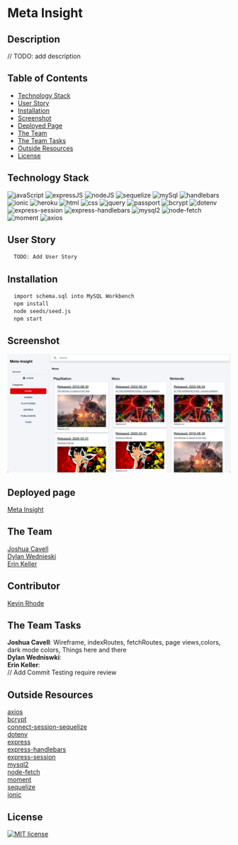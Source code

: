   # Meta Insight
  
  ## Description 
  // TODO: add description
  
  ## Table of Contents
  * [Technology Stack](#technology-stack)
  * [User Story](#user-story)
  * [Installation](#installation)
  * [Screenshot](#screenshot)
  * [Deployed Page](#deployed-page)
  * [The Team](#the-team)
  * [The Team Tasks](#the-team-tasks)
  * [Outside Resources](#outside-resources)
  * [License](#license)

  ## Technology Stack

![javaScript](https://img.shields.io/badge/-JavaScript-61DAFB?color=red&style=flat)
![expressJS](https://img.shields.io/badge/-Express.js-61DAFB?color=orange&style=flat)
![nodeJS](https://img.shields.io/badge/-Node.js-61DAFB?color=yellow&style=flat)
![sequelize](https://img.shields.io/badge/-Sequelize-61DAFB?color=green&style=flat)
![mySql](https://img.shields.io/badge/-MySQL-61DAFB?color=blue&style=flat)
![handlebars](https://img.shields.io/badge/-Handlebars-61DAFB?color=indigo&style=flat)
![ionic](https://img.shields.io/badge/-Ionic-61DAFB?color=violet&style=flat)
![heroku](https://img.shields.io/badge/-Heroku-61DAFB?color=purple&style=flat)
![html](https://img.shields.io/badge/-HTML-61DAFB?color=red&style=flat)
![css](https://img.shields.io/badge/-CSS-61DAFB?color=orange&style=flat)
![jquery](https://img.shields.io/badge/-jQuery-61DAFB?color=yellow&style=flat)
![passport](https://img.shields.io/badge/-Passport-61DAFB?color=green&style=flat)
![bcrypt](https://img.shields.io/badge/-Bcrypt-61DAFB?color=blue&style=flat)
![dotenv](https://img.shields.io/badge/-Dotenv-61DAFB?color=indigo&style=flat)
![express-session](https://img.shields.io/badge/-Express--session-61DAFB?color=violet&style=flat)
![express-handlebars](https://img.shields.io/badge/-Express--handlebars-61DAFB?color=purple&style=flat)
![mysql2](https://img.shields.io/badge/-MySQL2-61DAFB?color=orange&style=flat)
![node-fetch](https://img.shields.io/badge/-Node--fetch-61DAFB?color=yellow&style=flat)
![moment](https://img.shields.io/badge/-Moment-61DAFB?color=green&style=flat)
![axios](https://img.shields.io/badge/-Axios-61DAFB?color=blue&style=flat)

  ## User Story
  ```md
    TODO: Add User Story
  ```
  
  ## Installation 

  ```md
    import schema.sql into MySQL Workbench
    npm install
    node seeds/seed.js
    npm start
  ```

  ## Screenshot
  
  ![Screenshot](ss.png)
  
  ## Deployed page

  [Meta Insight](https://meta-insight.herokuapp.com/)

  ## The Team

  [Joshua Cavell](https://github.com/xclusive36)  
  [Dylan Wednieski](https://github.com/iam3dski)  
  [Erin Keller](https://github.com/erin-m-keller)

  ## Contributor

  [Kevin Rhode](https://github.com/KevinRhode)  

  ## The Team Tasks 

  **Joshua Cavell**: Wireframe, indexRoutes, fetchRoutes, page views,colors, dark mode colors, Things here and there  
  **Dylan Wedniswki**:   
  **Erin Keller**:    
  // Add Commit Testing require review

  ## Outside Resources

  [axios](https://www.npmjs.com/package/axios)  
  [bcrypt](https://www.npmjs.com/package/bcrypt)  
  [connect-session-sequelize](https://www.npmjs.com/package/connect-session-sequelize)  
  [dotenv](https://www.npmjs.com/package/dotenv)  
  [express](https://www.npmjs.com/package/express)  
  [express-handlebars](https://www.npmjs.com/package/express-handlebars)  
  [express-session](https://www.npmjs.com/package/express-session)  
  [mysql2](https://www.npmjs.com/package/mysql2)  
  [node-fetch](https://www.npmjs.com/package/node-fetch)  
  [moment](https://www.npmjs.com/package/moment)  
  [sequelize](https://www.npmjs.com/package/sequelize)  
  [ionic](https://ionicframework.com/)  
  
  ## License 
  [![MIT license](https://img.shields.io/badge/License-MIT-purple.svg)](https://lbesson.mit-license.org/)